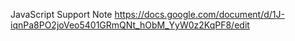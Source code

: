 JavaScript Support Note
https://docs.google.com/document/d/1J-iqnPa8PO2joVeo5401GRmQNt_hObM_YyW0z2KqPF8/edit
